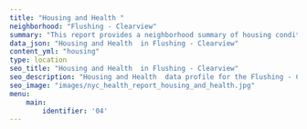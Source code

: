 ```yaml
---
title: "Housing and Health "
neighborhood: "Flushing - Clearview"
summary: "This report provides a neighborhood summary of housing conditions and related health outcomes. It also describes population characteristics that can increase vulnerability to housing hazards."
data_json: "Housing and Health  in Flushing - Clearview"
content_yml: "housing"
type: location
seo_title: "Housing and Health  in Flushing - Clearview"
seo_description: "Housing and Health  data profile for the Flushing - Clearview neighborhood of NYC."
seo_image: "images/nyc_health_report_housing_and_health.jpg"
menu:
    main:
        identifier: '04'
---
```

